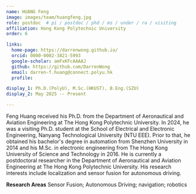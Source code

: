 ```yaml
---
name: HUANG Feng
image: images/team/huangfeng.jpg
role: postdoc  # pi / postdoc / phd / ms / under / ra / visiting
affiliation: Hong Kong Polytechnic University
order: 6

links:
  home-page: https://darrenwong.github.io/
  orcid: 0000-0002-3821-5993
  google-scholar: amFxKFcAAAAJ
  github: https://github.com/DarrenWong
  email: darren-f.huang@connect.polyu.hk
  profile: 

display_1: Ph.D.(PolyU), M.Sc.(HKUST), B.Eng.(SZU)
display_2: May 2025 -- Present

---
```


<!--  Add a short self introduction here -->
<!-- Like Research Areas -->

Feng Huang received his Ph.D. from the Department of Aeronautical and Aviation Engineering at The Hong Kong Polytechnic University. In 2024, he was a visiting Ph.D. student at the School of Electrical and Electronic Engineering, Nanyang Technological University (NTU EEE). Prior to that, he obtained his bachelor's degree in automation from Shenzhen University in 2014 and his M.Sc. in electronic engineering from The Hong Kong University of Science and Technology in 2016. He is currently a postdoctoral researcher in the Department of Aeronautical and Aviation Engineering at The Hong Kong Polytechnic University. His research interests include localization and sensor fusion for autonomous driving.

**Research Areas**
Sensor Fusion; Autonomous Driving; navigation; robotics
